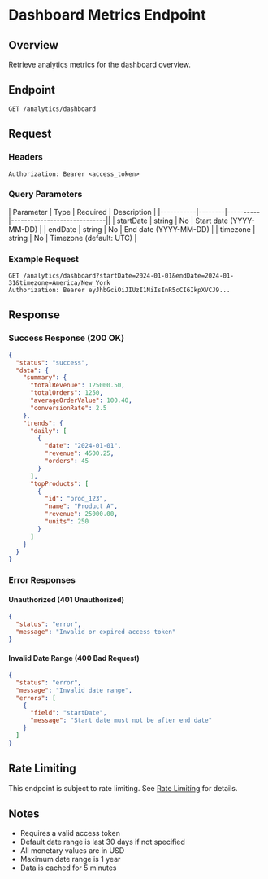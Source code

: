 # Dashboard Metrics Endpoint

## Overview

Retrieve analytics metrics for the dashboard overview.

## Endpoint

```http
GET /analytics/dashboard
```

## Request

### Headers

```http
Authorization: Bearer <access_token>
```

### Query Parameters

| Parameter | Type   | Required | Description                 |
|-----------|--------|----------|-----------------------------||
| startDate | string | No       | Start date (YYYY-MM-DD)     |
| endDate   | string | No       | End date (YYYY-MM-DD)       |
| timezone  | string | No       | Timezone (default: UTC)     |

### Example Request

```http
GET /analytics/dashboard?startDate=2024-01-01&endDate=2024-01-31&timezone=America/New_York
Authorization: Bearer eyJhbGciOiJIUzI1NiIsInR5cCI6IkpXVCJ9...
```

## Response

### Success Response (200 OK)

```json
{
  "status": "success",
  "data": {
    "summary": {
      "totalRevenue": 125000.50,
      "totalOrders": 1250,
      "averageOrderValue": 100.40,
      "conversionRate": 2.5
    },
    "trends": {
      "daily": [
        {
          "date": "2024-01-01",
          "revenue": 4500.25,
          "orders": 45
        }
      ],
      "topProducts": [
        {
          "id": "prod_123",
          "name": "Product A",
          "revenue": 25000.00,
          "units": 250
        }
      ]
    }
  }
}
```

### Error Responses

#### Unauthorized (401 Unauthorized)

```json
{
  "status": "error",
  "message": "Invalid or expired access token"
}
```

#### Invalid Date Range (400 Bad Request)

```json
{
  "status": "error",
  "message": "Invalid date range",
  "errors": [
    {
      "field": "startDate",
      "message": "Start date must not be after end date"
    }
  ]
}
```

## Rate Limiting

This endpoint is subject to rate limiting. See [Rate Limiting](../../rate-limiting.md) for details.

## Notes

- Requires a valid access token
- Default date range is last 30 days if not specified
- All monetary values are in USD
- Maximum date range is 1 year
- Data is cached for 5 minutes